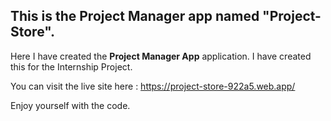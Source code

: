 ## This is the Project Manager app named "Project-Store".
Here I have created the **Project Manager App** application.
I have created this for the Internship Project.

You can visit the live site here : https://project-store-922a5.web.app/

Enjoy yourself with the code.
